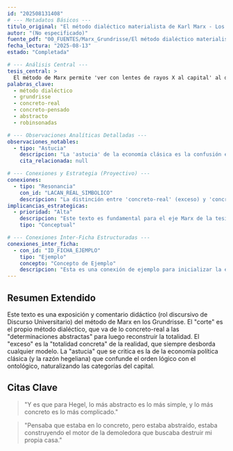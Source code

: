 ```yaml
---
id: "202508131408"
# --- Metadatos Básicos ---
titulo_original: "El método dialéctico materialista de Karl Marx - Los Grundrisse"
autor: "(No especificado)"
fuente_pdf: "00_FUENTES/Marx_Grundrisse/El método dialéctico materialista de Karl Marx - Los Grundrisse.pdf"
fecha_lectura: "2025-08-13"
estado: "Completada"

# --- Análisis Central ---
tesis_central: >
  El método de Marx permite 'ver con lentes de rayos X al capital' al distinguir entre la realidad compleja (lo concreto-real) y su reproducción en el pensamiento (lo concreto-pensado), criticando la confusión entre ambos órdenes que comete la economía clásica.
palabras_clave:
  - método dialéctico
  - grundrisse
  - concreto-real
  - concreto-pensado
  - abstracto
  - robinsonadas

# --- Observaciones Analíticas Detalladas ---
observaciones_notables:
  - tipo: "Astucia"
    descripcion: "La 'astucia' de la economía clásica es la confusión entre lo concreto-real y lo concreto-pensado, haciendo que las categorías abstractas del capital parezcan 'naturales' o reales en sí mismas, ocultando su carácter de construcción histórica."
    cita_relacionada: null

# --- Conexiones y Estrategia (Proyectivo) ---
conexiones:
  - tipo: "Resonancia"
    con_id: "LACAN_REAL_SIMBOLICO"
    descripcion: "La distinción entre 'concreto-real' (exceso) y 'concreto-pensado' (saber) es análoga a la distinción de Lacan entre lo Real y lo Simbólico."
implicancias_estrategicas:
  - prioridad: "Alta"
    descripcion: "Este texto es fundamental para el eje Marx de la tesis, explicando su método en profundidad."
    tipo: "Conceptual"

# --- Conexiones Inter-Ficha Estructuradas ---
conexiones_inter_ficha:
  - con_id: "ID_FICHA_EJEMPLO"
    tipo: "Ejemplo"
    concepto: "Concepto de Ejemplo"
    descripcion: "Esta es una conexión de ejemplo para inicializar la estructura."
---
```


## Resumen Extendido

Este texto es una exposición y comentario didáctico (rol discursivo de Discurso Universitario) del método de Marx en los Grundrisse. El "corte" es el propio método dialéctico, que va de lo concreto-real a las "determinaciones abstractas" para luego reconstruir la totalidad. El "exceso" es la "totalidad concreta" de la realidad, que siempre desborda cualquier modelo. La "astucia" que se critica es la de la economía política clásica (y la razón hegeliana) que confunde el orden lógico con el ontológico, naturalizando las categorías del capital.

## Citas Clave

> "Y es que para Hegel, lo más abstracto es lo más simple, y lo más concreto es lo más complicado."

> "Pensaba que estaba en lo concreto, pero estaba abstraído, estaba construyendo el motor de la demoledora que buscaba destruir mi propia casa."